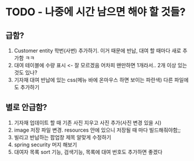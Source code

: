 # TODO - 나중에 시간 남으면 해야 할 것들?

## 급함?
1. Customer entity 학번(사번) 추가하기. 이거 때문에 반납, 대여 할 때마다 새로 추가함 ㅋㅋ
2. 대여 테이블에 수량 표시 <- 잘 모르겠음 어차피 왠만하면 1개라서.. 2개 이상 있는 것도 있나?
3. 기자재 대여 반납에 있는 css(메뉴 바에 온마우스 하면 보이는 파란색) 다른 파일에도 추가하기

## 별로 안급함?
1. 기자재 업데이트 할 때 기존 사진 지우고 사진 추가(사진 변경 있을 시)
2. image 저장 파일 변경. resources 안에 있으니 저장될 때 마다 빌드해줘야함;;
3. 빌리고 반납하는 팝업창 제목 알맞게 수정하기
4. spring security 머지 해보기
5. 대여자 목록 sort 기능, 검색기능, 목록에 대여 번호도 추가하면 좋겠다
